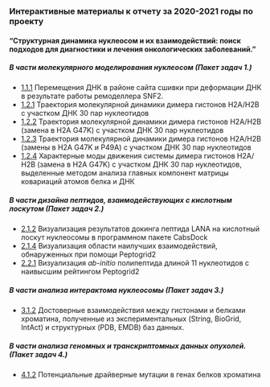 ###  Интерактивные материалы к отчету за 2020-2021 годы по проекту
#### “Структурная динамика нуклеосом и их взаимодействий: поиск подходов для диагностики и лечения онкологических заболеваний.”

##### В части молекулярного моделирования нуклеосом (Пакет задач 1.)
- [1.1.1](https://intbio.org/grant_2018_RNFmoluch/2019/1.1.1/view) Перемещения ДНК в районе сайта сшивки при деформации ДНК в результате работы ремоделлера SNF2.
- [1.2.1](https://intbio.org/grant_2018_RNFmoluch/2019/1.2.1/view) Траектория молекулярной динамики димера гистонов Н2А/Н2В с участком ДНК 30 пар нуклеотидов
- [1.2.2](https://intbio.org/grant_2018_RNFmoluch/2019/1.2.2/view) Траектория молекулярной динамики димера гистонов Н2А/Н2В (замена в Н2А G47K) с участком ДНК 30 пар нуклеотидов
- [1.2.3](https://intbio.org/grant_2018_RNFmoluch/2019/1.2.3/view) Траектория молекулярной динамики димера гистонов Н2А/Н2В (замены в Н2А G47K и P49A) с участком ДНК 30 пар нуклеотидов
- [1.2.4](https://intbio.org/grant_2018_RNFmoluch/2019/1.2.4/view) Характерные моды движения системы димера гистонов Н2А/Н2В (замена в Н2А G47K) с участком ДНК 30 пар нуклеотидов, выделенные методом анализа главных компонент матрицы ковариаций атомов белка и ДНК

##### В части дизайна пептидов, взаимодействующих с кислотным лоскутом (Пакет задач 2.)
- [2.1.2](https://intbio.org/grant_2018_RNFmoluch/2019/2.1.2/view) Визуализация результатов докинга пептида LANA на кислотный лоскут нуклеосомы в программном пакете CabsDock
- [2.1.4](https://intbio.org/grant_2018_RNFmoluch/2019/2.1.4/view) Визуализация области наилучших взаимодействий, обнаруженных при помощи Peptogrid2
- [2.2.1](https://intbio.org/grant_2018_RNFmoluch/2019/2.2.1/view) Визуализация *ab-initio* полипептида длиной 11 нуклеотидов с наивысшим рейтингом Peptogrid2

##### В части анализа интерактома нуклеосомы (Пакет задач 3.)
- [3.1.2](https://intbio.org/grant_2018_RNFmoluch/2019/3.1.2/view) Достоверные взаимодействия между гистонами и белками хроматина, полученные из экспериментальных (String, BioGrid, IntAct) и структурных (PDB, EMDB) баз данных.


##### В части анализа геномных и транскриптомных данных опухолей. (Пакет задач 4.)
- [4.1.2](https://intbio.org/grant_2018_RNFmoluch/2019/4.1.2/view) Потенциальные драйверные мутации в генах белков хроматина
